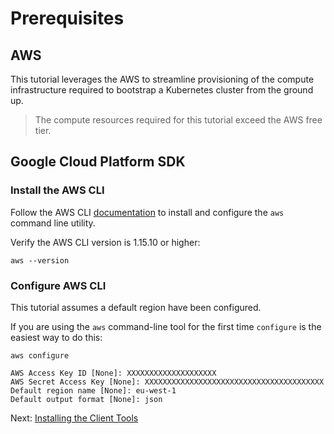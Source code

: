 # Prerequisites

## AWS

This tutorial leverages the AWS to streamline provisioning of the compute infrastructure required to bootstrap a Kubernetes cluster from the ground up.

> The compute resources required for this tutorial exceed the AWS free tier.

## Google Cloud Platform SDK

### Install the AWS CLI

Follow the AWS CLI [documentation](https://aws.amazon.com/cli/) to install and configure the `aws` command line utility.

Verify the AWS CLI version is 1.15.10 or higher:

```
aws --version
```

### Configure AWS CLI

This tutorial assumes a default region have been configured.

If you are using the `aws` command-line tool for the first time `configure` is the easiest way to do this:

```
aws configure

AWS Access Key ID [None]: XXXXXXXXXXXXXXXXXXXX
AWS Secret Access Key [None]: XXXXXXXXXXXXXXXXXXXXXXXXXXXXXXXXXXXXXXXX
Default region name [None]: eu-west-1
Default output format [None]: json
```

Next: [Installing the Client Tools](02-client-tools.md)
